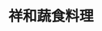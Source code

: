 ---
title: "祥和蔬食料理"
description: "祥和蔬食料理"
layout: shop
keywords:
  - 美食競賽
  - 台灣美食
  - 美食精選
datePublished: "2025-06-30"
dateModified: "2025-07-04"
city: "台北市"
district: "松山區"
address: "台北市松山區南京東路三段303巷7弄7號"
phone: "0225466188"
geo: "25.052757041498204, 121.54637884125326"
google_map: "https://maps.app.goo.gl/ePet1PZ1hFG1HyVu6"
footinder: "https://footinder.com.tw/%E5%8F%B0%E5%8C%97%E5%B8%82%E6%9D%BE%E5%B1%B1%E5%8D%80/158981/"
official: "https://www.serenity.com.tw/"
award:
  - name: "500盤"
    year: "2024"
    entries:
      - dishes:
          - "香椿拌麵"

---